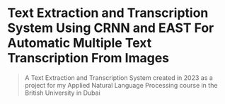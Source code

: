 # Text Extraction and Transcription System Using CRNN and EAST For Automatic Multiple Text Transcription From Images
>A Text Extraction and Transcription System created in 2023 as a project for my Applied Natural Language Processing course in the British University in Dubai
